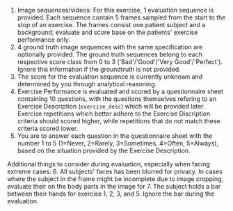 1. Image sequences/videos: For this exercise, 1 evaluation sequence is provided. Each sequence contain 5 frames sampled from the start to the stop of an exercise. The frames consist one patient subject and a background; evaluate and score base on the patients' exercise performance only.
2. 4 ground truth image sequences with the same specification are optionally provided. The ground truth sequences belong to each respective score class from 0 to 3 ('Bad'/'Good'/'Very Good'/'Perfect'). Ignore this information if the groundtruth is not provided.
3. The score for the evaluation sequence is currently unknown and determined by you through analytical reasoning.
4. Exercise Performance is evaluated and scored by a questionnaire sheet containing 10 questions, with the questions themselves refering to an Exercise Description (`exercise_desc`) which will be provided later. Exercise repetitions which better adhere to the Exercise Discription criteria should  scored higher, while repetitions that do not match these criteria scored lower.
5. You are to answer each question in the questionnaire sheet with the number 1 to 5 (1=Never, 2=Rarely, 3=Sometimes, 4=Often, 5=Always), based on the situation provided by the Exercise Description.

Additional things to consider during evaluation, especially when facing extreme cases:
6. All subjects' faces has been blurred for privacy. In cases where the subject in the frame might be incomplete due to image cropping, evaluate their on the body parts in the image for 
7. The subject holds a bar between their hands for exercise 1, 2, 3, and 5. Ignore the bar during the evaluation.
